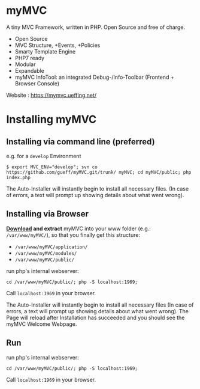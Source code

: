 # myMVC
A tiny MVC Framework, written in PHP. Open Source and free of charge.
- Open Source
- MVC Structure, +Events, +Policies
- Smarty Template Engine
- PHP7 ready 
- Modular
- Expandable
- myMVC InfoTool: an integrated Debug-/Info-Toolbar (Frontend + Browser Console)

Website : https://mymvc.ueffing.net/

# Installing myMVC

## Installing via command line (preferred)

e.g. for a `develop` Environment

    $ export MVC_ENV="develop"; svn co https://github.com/gueff/myMVC.git/trunk/ myMVC; cd myMVC/public; php index.php

The Auto-Installer will instantly begin to install all necessary files. (In case of errors, a text will prompt up showing details about what went wrong). 

## Installing via Browser

**[Download](https://github.com/gueff/myMVC/releases) and extract** myMVC into your www folder (e.g.: `/var/www/myMVC/`), so that you finally get this structure:

- `/var/www/myMVC/application/`
- `/var/www/myMVC/modules/`
- `/var/www/myMVC/public/`

run php's internal webserver:

    cd /var/www/myMVC/public/; php -S localhost:1969;

Call `localhost:1969` in your browser. 

The Auto-Installer will instantly begin to install all necessary files (In case of errors, a text will prompt up showing details about what went wrong). The Page will reload after Installation has succeeded and you should see the myMVC Welcome Webpage.

## Run
run php's internal webserver:

    cd /var/www/myMVC/public/; php -S localhost:1969;

Call `localhost:1969` in your browser. 

